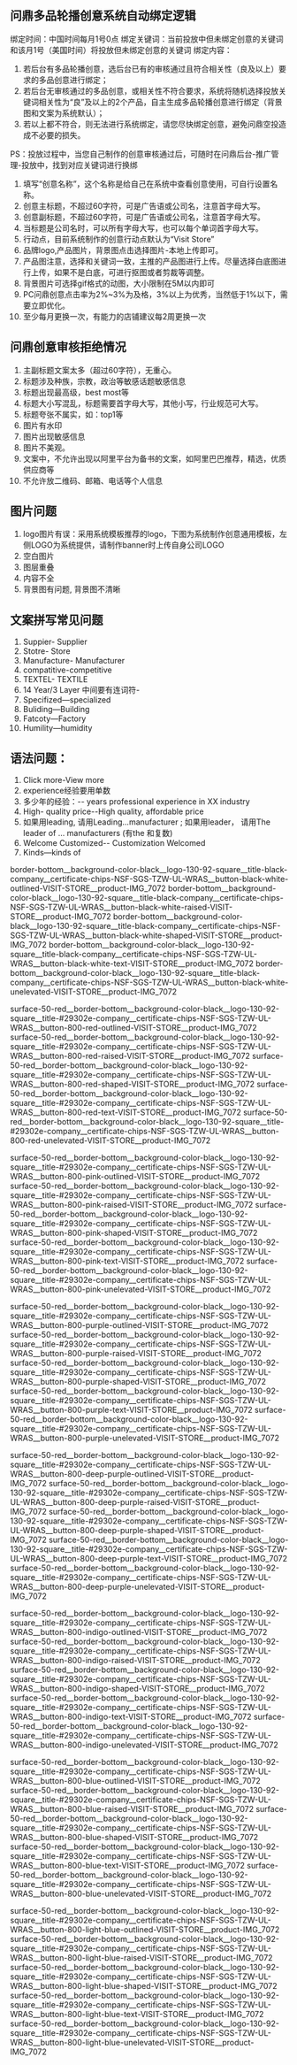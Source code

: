 ## 问鼎多品轮播创意系统自动绑定逻辑
绑定时间：中国时间每月1号0点
绑定关键词：当前投放中但未绑定创意的关键词和该月1号（美国时间）将投放但未绑定创意的关键词
绑定内容：
1. 若后台有多品轮播创意，选后台已有的审核通过且符合相关性（良及以上）要求的多品创意进行绑定；
2. 若后台无审核通过的多品创意，或相关性不符合要求，系统将随机选择投放关键词相关性为“良”及以上的2个产品，自主生成多品轮播创意进行绑定（背景图和文案为系统默认）；
3. 若以上都不符合，则无法进行系统绑定，请您尽快绑定创意，避免问鼎空投造成不必要的损失。

PS：投放过程中，当您自己制作的创意审核通过后，可随时在问鼎后台-推广管理-投放中，找到对应关键词进行换绑

1. 填写“创意名称”，这个名称是给自己在系统中查看创意使用，可自行设置名称。
2. 创意主标题，不超过60字符，可是广告语或公司名，注意首字母大写。
3. 创意副标题，不超过60字符，可是广告语或公司名，注意首字母大写。
4. 当标题是公司名时，可以所有字母大写，也可以每个单词首字母大写。
5. 行动点，目前系统制作的创意行动点默认为“Visit Store”
6. 品牌logo,产品图片，背景图点击选择图片-本地上传即可。
7. 产品图注意，选择和关键词一致，主推的产品图进行上传。尽量选择白底图进行上传，如果不是白底，可进行抠图或者剪裁等调整。
8. 背景图片可选择gif格式的动图，大小限制在5M以内即可
9. PC问鼎创意点击率为2%~3%为及格，3%以上为优秀，当然低于1%以下，需要立即优化。
10. 至少每月更换一次，有能力的店铺建议每2周更换一次

## 问鼎创意审核拒绝情况
1. 主副标题文案太多（超过60字符），无重心。
2. 标题涉及种族，宗教，政治等敏感话题敏感信息
3. 标题出现最高级，best most等 
4. 标题大小写混乱，标题需要首字母大写，其他小写，行业规范可大写。
5. 标题夸张不属实，如：top1等
6. 图片有水印
7. 图片出现敏感信息
8. 图片不美观。
9. 文案中，不允许出现以阿里平台为备书的文案，如阿里巴巴推荐，精选，优质供应商等
10. 不允许放二维码、邮箱、电话等个人信息

## 图片问题
1. logo图片有误：采用系统模板推荐的logo，下图为系统制作创意通用模板，左侧LOGO为系统提供，请制作banner时上传自身公司LOGO
2. 空白图片
3. 图层重叠
4. 内容不全
5. 背景图有问题, 背景图不清晰

## 文案拼写常见问题
1. Suppier- Supplier
2. Stotre- Store
3. Manufacture- Manufacturer
4. compatitive-competitive
5. TEXTEL- TEXTILE
6. 14 Year/3 Layer 中间要有连词符-
7. Specifized—specialized
8. Buliding—Building
9. Fatcoty—Factory
10. Humility—humidity

## 语法问题：
1. Click more-View more
2. experience经验要用单数
3. 多少年的经验：-- years professional experience in XX industry
4. High- quality price--High quality, affordable price
5. 如果用leading, 请用Leading...manufacturer ;  如果用leader， 请用The leader of ... manufacturers (有the 和复数)
6. Welcome Customized-- Customization Welcomed
7. Kinds—kinds of


>
border-bottom__background-color-black__logo-130-92-square__title-black-company__certificate-chips-NSF-SGS-TZW-UL-WRAS__button-black-white-outlined-VISIT-STORE__product-IMG_7072
border-bottom__background-color-black__logo-130-92-square__title-black-company__certificate-chips-NSF-SGS-TZW-UL-WRAS__button-black-white-raised-VISIT-STORE__product-IMG_7072
border-bottom__background-color-black__logo-130-92-square__title-black-company__certificate-chips-NSF-SGS-TZW-UL-WRAS__button-black-white-shaped-VISIT-STORE__product-IMG_7072
border-bottom__background-color-black__logo-130-92-square__title-black-company__certificate-chips-NSF-SGS-TZW-UL-WRAS__button-black-white-text-VISIT-STORE__product-IMG_7072
border-bottom__background-color-black__logo-130-92-square__title-black-company__certificate-chips-NSF-SGS-TZW-UL-WRAS__button-black-white-unelevated-VISIT-STORE__product-IMG_7072

surface-50-red__border-bottom__background-color-black__logo-130-92-square__title-#29302e-company__certificate-chips-NSF-SGS-TZW-UL-WRAS__button-800-red-outlined-VISIT-STORE__product-IMG_7072
surface-50-red__border-bottom__background-color-black__logo-130-92-square__title-#29302e-company__certificate-chips-NSF-SGS-TZW-UL-WRAS__button-800-red-raised-VISIT-STORE__product-IMG_7072
surface-50-red__border-bottom__background-color-black__logo-130-92-square__title-#29302e-company__certificate-chips-NSF-SGS-TZW-UL-WRAS__button-800-red-shaped-VISIT-STORE__product-IMG_7072
surface-50-red__border-bottom__background-color-black__logo-130-92-square__title-#29302e-company__certificate-chips-NSF-SGS-TZW-UL-WRAS__button-800-red-text-VISIT-STORE__product-IMG_7072
surface-50-red__border-bottom__background-color-black__logo-130-92-square__title-#29302e-company__certificate-chips-NSF-SGS-TZW-UL-WRAS__button-800-red-unelevated-VISIT-STORE__product-IMG_7072

surface-50-red__border-bottom__background-color-black__logo-130-92-square__title-#29302e-company__certificate-chips-NSF-SGS-TZW-UL-WRAS__button-800-pink-outlined-VISIT-STORE__product-IMG_7072
surface-50-red__border-bottom__background-color-black__logo-130-92-square__title-#29302e-company__certificate-chips-NSF-SGS-TZW-UL-WRAS__button-800-pink-raised-VISIT-STORE__product-IMG_7072
surface-50-red__border-bottom__background-color-black__logo-130-92-square__title-#29302e-company__certificate-chips-NSF-SGS-TZW-UL-WRAS__button-800-pink-shaped-VISIT-STORE__product-IMG_7072
surface-50-red__border-bottom__background-color-black__logo-130-92-square__title-#29302e-company__certificate-chips-NSF-SGS-TZW-UL-WRAS__button-800-pink-text-VISIT-STORE__product-IMG_7072
surface-50-red__border-bottom__background-color-black__logo-130-92-square__title-#29302e-company__certificate-chips-NSF-SGS-TZW-UL-WRAS__button-800-pink-unelevated-VISIT-STORE__product-IMG_7072

surface-50-red__border-bottom__background-color-black__logo-130-92-square__title-#29302e-company__certificate-chips-NSF-SGS-TZW-UL-WRAS__button-800-purple-outlined-VISIT-STORE__product-IMG_7072
surface-50-red__border-bottom__background-color-black__logo-130-92-square__title-#29302e-company__certificate-chips-NSF-SGS-TZW-UL-WRAS__button-800-purple-raised-VISIT-STORE__product-IMG_7072
surface-50-red__border-bottom__background-color-black__logo-130-92-square__title-#29302e-company__certificate-chips-NSF-SGS-TZW-UL-WRAS__button-800-purple-shaped-VISIT-STORE__product-IMG_7072
surface-50-red__border-bottom__background-color-black__logo-130-92-square__title-#29302e-company__certificate-chips-NSF-SGS-TZW-UL-WRAS__button-800-purple-text-VISIT-STORE__product-IMG_7072
surface-50-red__border-bottom__background-color-black__logo-130-92-square__title-#29302e-company__certificate-chips-NSF-SGS-TZW-UL-WRAS__button-800-purple-unelevated-VISIT-STORE__product-IMG_7072

surface-50-red__border-bottom__background-color-black__logo-130-92-square__title-#29302e-company__certificate-chips-NSF-SGS-TZW-UL-WRAS__button-800-deep-purple-outlined-VISIT-STORE__product-IMG_7072
surface-50-red__border-bottom__background-color-black__logo-130-92-square__title-#29302e-company__certificate-chips-NSF-SGS-TZW-UL-WRAS__button-800-deep-purple-raised-VISIT-STORE__product-IMG_7072
surface-50-red__border-bottom__background-color-black__logo-130-92-square__title-#29302e-company__certificate-chips-NSF-SGS-TZW-UL-WRAS__button-800-deep-purple-shaped-VISIT-STORE__product-IMG_7072
surface-50-red__border-bottom__background-color-black__logo-130-92-square__title-#29302e-company__certificate-chips-NSF-SGS-TZW-UL-WRAS__button-800-deep-purple-text-VISIT-STORE__product-IMG_7072
surface-50-red__border-bottom__background-color-black__logo-130-92-square__title-#29302e-company__certificate-chips-NSF-SGS-TZW-UL-WRAS__button-800-deep-purple-unelevated-VISIT-STORE__product-IMG_7072

surface-50-red__border-bottom__background-color-black__logo-130-92-square__title-#29302e-company__certificate-chips-NSF-SGS-TZW-UL-WRAS__button-800-indigo-outlined-VISIT-STORE__product-IMG_7072
surface-50-red__border-bottom__background-color-black__logo-130-92-square__title-#29302e-company__certificate-chips-NSF-SGS-TZW-UL-WRAS__button-800-indigo-raised-VISIT-STORE__product-IMG_7072
surface-50-red__border-bottom__background-color-black__logo-130-92-square__title-#29302e-company__certificate-chips-NSF-SGS-TZW-UL-WRAS__button-800-indigo-shaped-VISIT-STORE__product-IMG_7072
surface-50-red__border-bottom__background-color-black__logo-130-92-square__title-#29302e-company__certificate-chips-NSF-SGS-TZW-UL-WRAS__button-800-indigo-text-VISIT-STORE__product-IMG_7072
surface-50-red__border-bottom__background-color-black__logo-130-92-square__title-#29302e-company__certificate-chips-NSF-SGS-TZW-UL-WRAS__button-800-indigo-unelevated-VISIT-STORE__product-IMG_7072

surface-50-red__border-bottom__background-color-black__logo-130-92-square__title-#29302e-company__certificate-chips-NSF-SGS-TZW-UL-WRAS__button-800-blue-outlined-VISIT-STORE__product-IMG_7072
surface-50-red__border-bottom__background-color-black__logo-130-92-square__title-#29302e-company__certificate-chips-NSF-SGS-TZW-UL-WRAS__button-800-blue-raised-VISIT-STORE__product-IMG_7072
surface-50-red__border-bottom__background-color-black__logo-130-92-square__title-#29302e-company__certificate-chips-NSF-SGS-TZW-UL-WRAS__button-800-blue-shaped-VISIT-STORE__product-IMG_7072
surface-50-red__border-bottom__background-color-black__logo-130-92-square__title-#29302e-company__certificate-chips-NSF-SGS-TZW-UL-WRAS__button-800-blue-text-VISIT-STORE__product-IMG_7072
surface-50-red__border-bottom__background-color-black__logo-130-92-square__title-#29302e-company__certificate-chips-NSF-SGS-TZW-UL-WRAS__button-800-blue-unelevated-VISIT-STORE__product-IMG_7072

surface-50-red__border-bottom__background-color-black__logo-130-92-square__title-#29302e-company__certificate-chips-NSF-SGS-TZW-UL-WRAS__button-800-light-blue-outlined-VISIT-STORE__product-IMG_7072
surface-50-red__border-bottom__background-color-black__logo-130-92-square__title-#29302e-company__certificate-chips-NSF-SGS-TZW-UL-WRAS__button-800-light-blue-raised-VISIT-STORE__product-IMG_7072
surface-50-red__border-bottom__background-color-black__logo-130-92-square__title-#29302e-company__certificate-chips-NSF-SGS-TZW-UL-WRAS__button-800-light-blue-shaped-VISIT-STORE__product-IMG_7072
surface-50-red__border-bottom__background-color-black__logo-130-92-square__title-#29302e-company__certificate-chips-NSF-SGS-TZW-UL-WRAS__button-800-light-blue-text-VISIT-STORE__product-IMG_7072
surface-50-red__border-bottom__background-color-black__logo-130-92-square__title-#29302e-company__certificate-chips-NSF-SGS-TZW-UL-WRAS__button-800-light-blue-unelevated-VISIT-STORE__product-IMG_7072
> 
